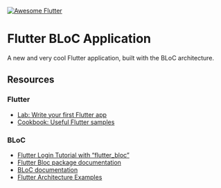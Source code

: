 [![Awesome Flutter](https://img.shields.io/badge/Awesome-Flutter-turquoise.svg?longCache=true)](https://flutter.io)

# Flutter BLoC Application

A new and very cool Flutter application, built with the BLoC architecture.

## Resources

### Flutter

- [Lab: Write your first Flutter app](https://flutter.io/docs/get-started/codelab)
- [Cookbook: Useful Flutter samples](https://flutter.io/docs/cookbook)

### BLoC

- [Flutter Login Tutorial with “flutter_bloc”](https://medium.com/flutter-community/flutter-login-tutorial-with-flutter-bloc-ea606ef701ad)
- [Flutter Bloc package documentation](https://pub.dartlang.org/packages/flutter_bloc)
- [BLoC documentation](https://felangel.github.io/bloc/#/gettingstarted)
- [Flutter Architecture Examples](https://github.com/brianegan/flutter_architecture_samples)